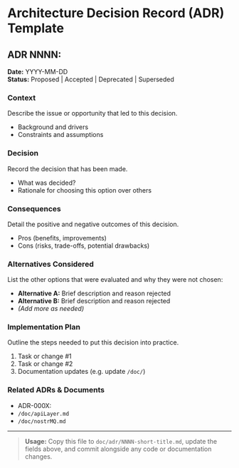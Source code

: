 # Architecture Decision Record (ADR) Template

## ADR NNNN: <Short Title>

**Date:** YYYY-MM-DD  
**Status:** Proposed | Accepted | Deprecated | Superseded

### Context
Describe the issue or opportunity that led to this decision.  
- Background and drivers  
- Constraints and assumptions

### Decision
Record the decision that has been made.  
- What was decided?  
- Rationale for choosing this option over others

### Consequences
Detail the positive and negative outcomes of this decision.  
- Pros (benefits, improvements)  
- Cons (risks, trade-offs, potential drawbacks)

### Alternatives Considered
List the other options that were evaluated and why they were not chosen:  
- **Alternative A:** Brief description and reason rejected  
- **Alternative B:** Brief description and reason rejected  
- *(Add more as needed)*

### Implementation Plan
Outline the steps needed to put this decision into practice.  
1. Task or change #1  
2. Task or change #2  
3. Documentation updates (e.g. update `/doc/`)

### Related ADRs & Documents
- ADR-000X: <Related decision title>  
- `/doc/apiLayer.md`  
- `/doc/nostrMQ.md`

---

> **Usage:** Copy this file to `doc/adr/NNNN-short-title.md`, update the fields above, and commit alongside any code or documentation changes.
